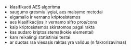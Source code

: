 - klasifikuoti AES algoritma
- saugumo gresmiu lygiai, aes maisymo metodai
- elgamalio ir vernano kriptosistemos
- aes klasifikacijos ir vernamo sifro pros/cons
- kaip kriptosistemos skirstomos pagal rakta
- kas sudaro kriptosistema(kokie elementai)
- kam reikalingi statistiniai testai
- ar duotas rsa viesasis raktas yra validus (n fakrorizavimas)
